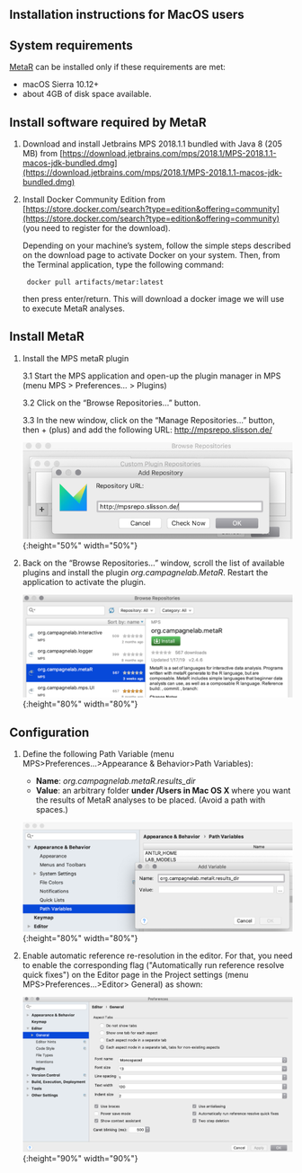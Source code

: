 ## Installation instructions for MacOS users

System requirements
-
[MetaR](https://manuelesimi.github.io/MetaR/) can be installed only if these requirements are met:
* macOS Sierra 10.12+
* about 4GB of disk space available.

Install software required by MetaR
-
1. Download and install Jetbrains MPS 2018.1.1 bundled with Java 8 (205 MB) from [https://download.jetbrains.com/mps/2018.1/MPS-2018.1.1-macos-jdk-bundled.dmg](https://download.jetbrains.com/mps/2018.1/MPS-2018.1.1-macos-jdk-bundled.dmg)

2. Install Docker Community Edition from [https://store.docker.com/search?type=edition&offering=community](https://store.docker.com/search?type=edition&offering=community) (you need to register for the download). 

    Depending on your machine’s system, follow the simple steps described on the download page to activate Docker on your system. Then, from the Terminal application, type the following command:

        docker pull artifacts/metar:latest

    then press enter/return. This will download a docker image we will use to execute MetaR analyses.
   
Install MetaR
-    
1. Install the MPS metaR plugin
    
    3.1 Start the MPS application and open-up the plugin manager in MPS (menu MPS > Preferences… > Plugins)
    
    3.2 Click on the “Browse Repositories…” button.
    
    3.3 In the new window, click on the “Manage Repositories…” button, then + (plus) and add the following URL: http://mpsrepo.slisson.de/
  
    ![Repo](../images/AddRepo.png){:height="50%" width="50%"}
    
2. Back on the “Browse Repositories…” window, scroll the list of available plugins and install the plugin _org.campagnelab.MetaR_. Restart the application to activate the plugin.
  
    ![PluginInstall](../images/MetaRPlugin.png){:height="80%" width="80%"}

Configuration
-    

1. Define the following Path Variable (menu MPS&gt;Preferences...&gt;Appearance &amp; Behavior&gt;Path Variables):
    * **Name**: _org.campagnelab.metaR.results_dir_
    * **Value**: an arbitrary folder <strong>under /Users in Mac OS X </strong>where you want the results of MetaR analyses to be placed. (Avoid a path with spaces.)
  
    ![AddVariable](../images/AddVariable.png){:height="80%" width="80%"}

2. Enable automatic reference re-resolution in the editor. For that, you need to enable the corresponding flag ("Automatically run reference resolve quick fixes")
   on the Editor page in the Project settings (menu MPS&gt;Preferences...&gt;Editor&gt; General) as shown: 
   
   ![QuickRef](../images/EnableQuickRefResolution.png){:height="90%" width="90%"}
